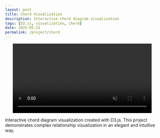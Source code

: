 ```yaml
---
layout: post
title: Chord Visualization
description: Interactive chord diagram visualization
tags: [D3.js, visualization, chord]
date: 2025-05-22
permalink: /project/chord
---
```


<video width="90%" muted loop autoplay preload="metadata" style="display: block; margin: 0 auto 10px auto;">
  <source src="/images/projects/chord/chord2.mp4?v=3" type="video/mp4">
  Your browser does not support the video tag.
</video>

Interactive chord diagram visualization created with D3.js. This project demonstrates complex relationship visualization in an elegant and intuitive way.